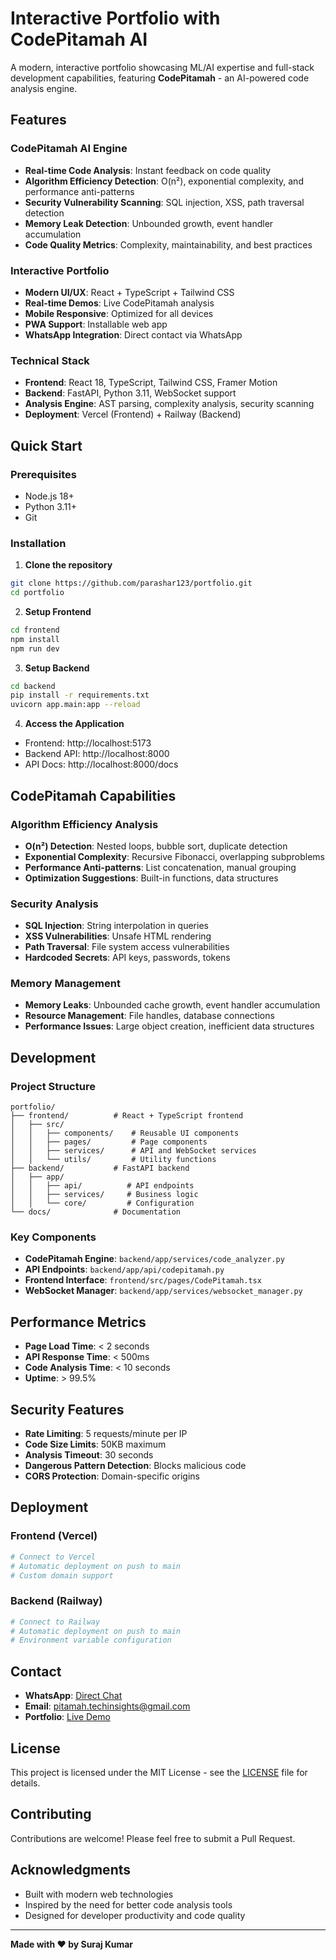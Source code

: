 # Interactive Portfolio with CodePitamah AI

A modern, interactive portfolio showcasing ML/AI expertise and full-stack development capabilities, featuring **CodePitamah** - an AI-powered code analysis engine.

## Features

### **CodePitamah AI Engine**
- **Real-time Code Analysis**: Instant feedback on code quality
- **Algorithm Efficiency Detection**: O(n²), exponential complexity, and performance anti-patterns
- **Security Vulnerability Scanning**: SQL injection, XSS, path traversal detection
- **Memory Leak Detection**: Unbounded growth, event handler accumulation
- **Code Quality Metrics**: Complexity, maintainability, and best practices

### **Interactive Portfolio**
- **Modern UI/UX**: React + TypeScript + Tailwind CSS
- **Real-time Demos**: Live CodePitamah analysis
- **Mobile Responsive**: Optimized for all devices
- **PWA Support**: Installable web app
- **WhatsApp Integration**: Direct contact via WhatsApp

### **Technical Stack**
- **Frontend**: React 18, TypeScript, Tailwind CSS, Framer Motion
- **Backend**: FastAPI, Python 3.11, WebSocket support
- **Analysis Engine**: AST parsing, complexity analysis, security scanning
- **Deployment**: Vercel (Frontend) + Railway (Backend)

## Quick Start

### Prerequisites
- Node.js 18+
- Python 3.11+
- Git

### Installation

1. **Clone the repository**
```bash
git clone https://github.com/parashar123/portfolio.git
cd portfolio
```

2. **Setup Frontend**
```bash
cd frontend
npm install
npm run dev
```

3. **Setup Backend**
```bash
cd backend
pip install -r requirements.txt
uvicorn app.main:app --reload
```

4. **Access the Application**
- Frontend: http://localhost:5173
- Backend API: http://localhost:8000
- API Docs: http://localhost:8000/docs

## CodePitamah Capabilities

### Algorithm Efficiency Analysis
- **O(n²) Detection**: Nested loops, bubble sort, duplicate detection
- **Exponential Complexity**: Recursive Fibonacci, overlapping subproblems
- **Performance Anti-patterns**: List concatenation, manual grouping
- **Optimization Suggestions**: Built-in functions, data structures

### Security Analysis
- **SQL Injection**: String interpolation in queries
- **XSS Vulnerabilities**: Unsafe HTML rendering
- **Path Traversal**: File system access vulnerabilities
- **Hardcoded Secrets**: API keys, passwords, tokens

### Memory Management
- **Memory Leaks**: Unbounded cache growth, event handler accumulation
- **Resource Management**: File handles, database connections
- **Performance Issues**: Large object creation, inefficient data structures

## Development

### Project Structure
```
portfolio/
├── frontend/          # React + TypeScript frontend
│   ├── src/
│   │   ├── components/    # Reusable UI components
│   │   ├── pages/         # Page components
│   │   ├── services/      # API and WebSocket services
│   │   └── utils/         # Utility functions
├── backend/           # FastAPI backend
│   ├── app/
│   │   ├── api/          # API endpoints
│   │   ├── services/     # Business logic
│   │   └── core/         # Configuration
└── docs/              # Documentation
```

### Key Components
- **CodePitamah Engine**: `backend/app/services/code_analyzer.py`
- **API Endpoints**: `backend/app/api/codepitamah.py`
- **Frontend Interface**: `frontend/src/pages/CodePitamah.tsx`
- **WebSocket Manager**: `backend/app/services/websocket_manager.py`

## Performance Metrics

- **Page Load Time**: < 2 seconds
- **API Response Time**: < 500ms
- **Code Analysis Time**: < 10 seconds
- **Uptime**: > 99.5%

## Security Features

- **Rate Limiting**: 5 requests/minute per IP
- **Code Size Limits**: 50KB maximum
- **Analysis Timeout**: 30 seconds
- **Dangerous Pattern Detection**: Blocks malicious code
- **CORS Protection**: Domain-specific origins

## Deployment

### Frontend (Vercel)
```bash
# Connect to Vercel
# Automatic deployment on push to main
# Custom domain support
```

### Backend (Railway)
```bash
# Connect to Railway
# Automatic deployment on push to main
# Environment variable configuration
```

## Contact

- **WhatsApp**: [Direct Chat](https://wa.me/919035767307)
- **Email**: pitamah.techinsights@gmail.com
- **Portfolio**: [Live Demo](https://your-domain.vercel.app)

## License

This project is licensed under the MIT License - see the [LICENSE](LICENSE) file for details.

## Contributing

Contributions are welcome! Please feel free to submit a Pull Request.

## Acknowledgments

- Built with modern web technologies
- Inspired by the need for better code analysis tools
- Designed for developer productivity and code quality

---

**Made with ❤️ by Suraj Kumar**
